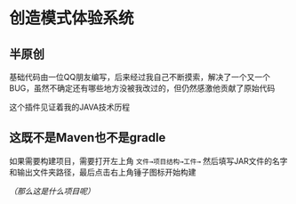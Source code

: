 # 创造模式体验系统

## 半原创

基础代码由一位QQ朋友编写，后来经过我自己不断摸索，解决了一个又一个BUG，虽然不确定还有哪些地方没被我改过的，但仍然感激他贡献了原始代码

这个插件见证着我的JAVA技术历程

## 这既不是Maven也不是gradle

如果需要构建项目，需要打开左上角 `文件→项目结构→工件→` 然后填写JAR文件的名字和输出文件夹路径，最后点击右上角锤子图标开始构建

*（那么这是什么项目呢）*
